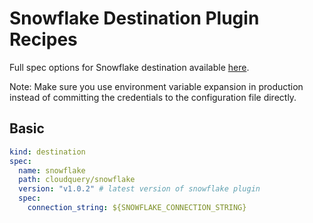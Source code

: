 # Snowflake Destination Plugin Recipes

Full spec options for Snowflake destination available [here](https://github.com/cloudquery/cloudquery/tree/main/plugins/destination/snowflake).

Note: Make sure you use environment variable expansion in production instead of committing the credentials to the configuration file directly.

## Basic

```yaml copy
kind: destination
spec:
  name: snowflake
  path: cloudquery/snowflake
  version: "v1.0.2" # latest version of snowflake plugin
  spec:
    connection_string: ${SNOWFLAKE_CONNECTION_STRING}
```

